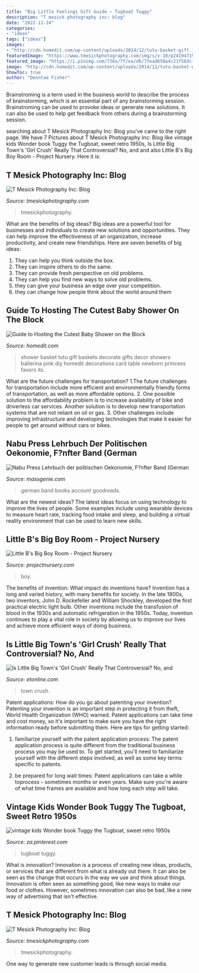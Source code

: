 ```yaml
---
title: "Big Little Feelings Gift Guide ~ Tugboat Tuggy"
description: "T mesick photography inc: blog"
date: "2022-11-24"
categories:
- "ideas"
tags: ["ideas"]
images:
- "http://cdn.homedit.com/wp-content/uploads/2014/12/tutu-basket-gift.jpg"
featuredImage: "https://www.tmesickphotography.com/img/s/v-10/p2419471908-4.jpg"
featured_image: "https://i.pinimg.com/736x/7f/ea/d6/7fead650a4c21f56dcf01717e97a38ab.jpg"
image: "http://cdn.homedit.com/wp-content/uploads/2014/12/tutu-basket-gift.jpg"
ShowToc: true
author: "Deontae Fisher"
---
```



Brainstroming is a term used in the business world to describe the process of brainstorming, which is an essential part of any brainstorming session. Brainstroming can be used to provoke ideas or generate new solutions. It can also be used to help get feedback from others during a brainstorming session.

	

		
searching about T Mesick Photography Inc: Blog you've came to the right page. We have 7 Pictures about T Mesick Photography Inc: Blog like vintage kids Wonder book Tuggy the Tugboat, sweet retro 1950s, Is Little Big Town&#039;s &#039;Girl Crush&#039; Really That Controversial? No, and and also Little B&#039;s Big Boy Room - Project Nursery. Here it is:
		
    
## T Mesick Photography Inc: Blog

<img loading=lazy src="https://www.tmesickphotography.com/img/s/v-10/p1895975603-4.jpg" onerror="this.onerror=null;this.src='https://tse1.mm.bing.net/th?id=OIP.zlR7pKNgPWnvd3ntibcW6wAAAA&amp;pid=15.1';" alt="T Mesick Photography Inc: Blog">

_Source: tmesickphotography.com_

>tmesickphotography. 

	

What are the benefits of big ideas?
Big ideas are a powerful tool for businesses and individuals to create new solutions and opportunities. They can help improve the effectiveness of an organization, increase productivity, and create new friendships. Here are seven benefits of big ideas:
1. They can help you think outside the box.
2. They can inspire others to do the same.
3. They can provide fresh perspective on old problems.
4. They can help you find new ways to solve old problems.
5. they can give your business an edge over your competition.
6. they can change how people think about the world around them     
    
## Guide To Hosting The Cutest Baby Shower On The Block

<img loading=lazy src="http://cdn.homedit.com/wp-content/uploads/2014/12/tutu-basket-gift.jpg" onerror="this.onerror=null;this.src='https://tse2.mm.bing.net/th?id=OIP.Ytc8uImkCPyE1shkqB6ABwHaFj&amp;pid=15.1';" alt="Guide to Hosting the Cutest Baby Shower on the Block">

_Source: homedit.com_

>shower basket tutu gift baskets decorate gifts decor showers ballerina pink diy homedit decorations card table newborn princess favors its. 

	

What are the future challenges for transportation?
1.The future challenges for transportation include more efficient and environmentally friendly forms of transportation, as well as more affordable options. 
2. One possible solution to the affordability problem is to increase availability of bike and driverless car services. Another solution is to develop new transportation systems that are not reliant on oil or gas. 
3. Other challenges include improving infrastructure and developing technologies that make it easier for people to get around without cars or bikes.

    
## Nabu Press Lehrbuch Der Politischen Oekonomie, F?nfter Band (German

<img loading=lazy src="https://d29pz51ispcyrv.cloudfront.net/images/I/NzuVubJQ48aMJ14JG.SI600.JPEG" onerror="this.onerror=null;this.src='https://tse3.mm.bing.net/th?id=OIP.ZaTdxNyCDSPMjTV2xB_qgwHaD4&amp;pid=15.1';" alt="Nabu Press Lehrbuch der politischen Oekonomie, F?nfter Band (German">

_Source: massgenie.com_

>german band books account goodreads. 

	

What are the newest ideas?
The latest ideas focus on using technology to improve the lives of people. Some examples include using wearable devices to measure heart rate, tracking food intake and sleep, and building a virtual reality environment that can be used to learn new skills.

    
## Little B&#039;s Big Boy Room - Project Nursery

<img loading=lazy src="https://projectnursery.com/wp-content/uploads/2011/01/IMG_7678-768x1024.jpg" onerror="this.onerror=null;this.src='https://tse2.mm.bing.net/th?id=OIP.y2WFCiHm_LZZYwAq-zYbdgHaJ4&amp;pid=15.1';" alt="Little B&#039;s Big Boy Room - Project Nursery">

_Source: projectnursery.com_

>boy. 

	

The benefits of invention: What impact do inventions have?
Invention has a long and varied history, with many benefits for society. In the late 1800s, two inventors, John D. Rockefeller and William Shockley, developed the first practical electric light bulb. Other inventions include the transfusion of blood in the 1930s and automatic refrigeration in the 1950s. Today, invention continues to play a vital role in society by allowing us to improve our lives and achieve more efficient ways of doing business.

    
## Is Little Big Town&#039;s &#039;Girl Crush&#039; Really That Controversial? No, And

<img loading=lazy src="https://www.etonline.com/sites/default/files/styles/max_1280x720/public/images/2015-03/640_little_big_town_461046422.jpg?itok=hDq_tt9S" onerror="this.onerror=null;this.src='https://tse4.mm.bing.net/th?id=OIP.mbBqSnj5jDtqSuHhFY3PQgHaEK&amp;pid=15.1';" alt="Is Little Big Town&#039;s &#039;Girl Crush&#039; Really That Controversial? No, and">

_Source: etonline.com_

>town crush. 

	

Patent applications: How do you go about patenting your invention?
Patenting your invention is an important step in protecting it from theft, World Health Organization (WHO) warned. Patent applications can take time and cost money, so it's important to make sure you have the right information ready before submitting them. Here are tips for getting started:
1. familiarize yourself with the patent application process: The patent application process is quite different from the traditional business process you may be used to. To get started, you'll need to familiarize yourself with the different steps involved, as well as some key terms specific to patents.



2. be prepared for long wait times: Patent applications can take a while toprocess - sometimes months or even years. Make sure you're aware of what time frames are available and how long each step will take.



    
## Vintage Kids Wonder Book Tuggy The Tugboat, Sweet Retro 1950s

<img loading=lazy src="https://i.pinimg.com/736x/7f/ea/d6/7fead650a4c21f56dcf01717e97a38ab.jpg" onerror="this.onerror=null;this.src='https://tse2.mm.bing.net/th?id=OIP.YdqQYQ073PZ2SZ6hxuz4bwHaJQ&amp;pid=15.1';" alt="vintage kids Wonder book Tuggy the Tugboat, sweet retro 1950s">

_Source: za.pinterest.com_

>tugboat tuggy. 

	

What is innovation?
Innovation is a process of creating new ideas, products, or services that are different from what is already out there. It can also be seen as the change that occurs in the way we use and think about things. Innovation is often seen as something good, like new ways to make our food or clothes. However, sometimes innovation can also be bad, like a new way of advertising that isn't effective.

    
## T Mesick Photography Inc: Blog

<img loading=lazy src="https://www.tmesickphotography.com/img/s/v-10/p2419471908-4.jpg" onerror="this.onerror=null;this.src='https://tse1.mm.bing.net/th?id=OIP.Lm4SMqmMt3JjY9S3qrTCtAHaE7&amp;pid=15.1';" alt="T Mesick Photography Inc: Blog">

_Source: tmesickphotography.com_

>tmesickphotography. 

	

One way to generate new customer leads is through social media.

